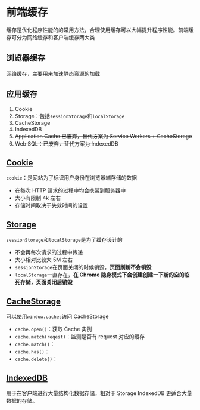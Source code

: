 # 前端缓存

缓存是优化程序性能的的常用方法，合理使用缓存可以大幅提升程序性能。前端缓存可分为网络缓存和客户端缓存两大类

## 浏览器缓存

网络缓存，主要用来加速静态资源的加载

## 应用缓存

1. Cookie
2. Storage：包括`sessionStorage`和`localStorage`
3. CacheStorage
4. IndexedDB
5. ~~Application Cache 已废弃，替代方案为 Service Workers + CacheStorage~~
6. ~~Web SQL：已废弃，替代方案为 IndexedDB~~

## [Cookie](./02-Cookies.md)

`cookie`：是网站为了标识用户身份在浏览器端存储的数据

- 在每次 HTTP 请求的过程中均会携带到服务器中
- 大小有限制 4k 左右
- 存储时间取决于失效时间的设置

## [Storage](./03-Storage.md)

`sessionStorage`和`localStorage`是为了缓存设计的

- 不会再每次请求的过程中传递
- 大小相对比较大 5M 左右
- `sessionStorage`在页面关闭的时候销毁，**页面刷新不会销毁**
- `localStorage`一直存在，**在 Chrome 隐身模式下会创建创建一下新的空的临死存储，页面关闭后销毁**

## [CacheStorage](../Cahce&Storage/04-CacheStorage.md)

可以使用`window.caches`访问 CacheStorage

- `cache.open()`：获取 Cache 实例
- `cache.match(reqest)`：监测是否有 request 对应的缓存
- `cache.match()`：
- `cache.has()`：
- `cache.delete()`：

## [IndexedDB](../Cahce&Storage/05-Indexed%20DB.md)

用于在客户端进行大量结构化数据存储，相对于 Storage IndexedDB 更适合大量数据的存储。
